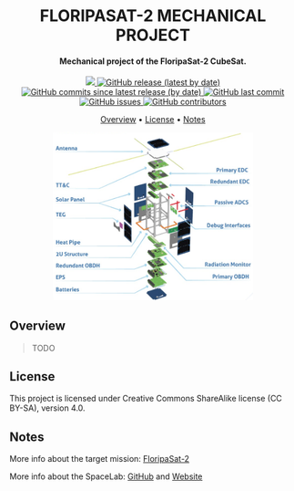 <h1 align="center">
    FLORIPASAT-2 MECHANICAL PROJECT
    <br>
</h1>

<h4 align="center">Mechanical project of the FloripaSat-2 CubeSat.</h4>

<p align="center">
    <a href="https://github.com/spacelab-ufsc/spacelab#versioning">
        <img src="https://img.shields.io/badge/status-in%20development-red?style=for-the-badge">
    </a>
    <a href="https://github.com/spacelab-ufsc/obdh2/releases">
        <img alt="GitHub release (latest by date)" src="https://img.shields.io/github/v/release/spacelab-ufsc/obdh2?style=for-the-badge">
    </a>
    <a href="https://github.com/spacelab-ufsc/obdh2/releases">
        <img alt="GitHub commits since latest release (by date)" src="https://img.shields.io/github/commits-since/spacelab-ufsc/obdh2/latest?style=for-the-badge">
    </a>
    <a href="https://github.com/spacelab-ufsc/obdh2/commits/master">
        <img alt="GitHub last commit" src="https://img.shields.io/github/last-commit/spacelab-ufsc/obdh2?style=for-the-badge">
    </a>
    <a href="https://github.com/spacelab-ufsc/obdh2/issues">
        <img alt="GitHub issues" src="https://img.shields.io/github/issues/spacelab-ufsc/obdh2?style=for-the-badge">
    </a>
    <a href="https://github.com/spacelab-ufsc/obdh2/graphs/contributors">
        <img alt="GitHub contributors" src="https://img.shields.io/github/contributors/spacelab-ufsc/obdh2?color=yellow&style=for-the-badge">
    </a>
</p>

<p align="center">
    <a href="#overview">Overview</a> •
    <a href="#license">License</a> •
    <a href="#notes">Notes</a>
</p>

<p align="center">
    <img width="70%" src="https://github.com/spacelab-ufsc/floripasat2-mechanical/blob/master/outputs/exploded-view.png">
</p>

## Overview

> TODO

## License

This project is licensed under Creative Commons ShareAlike license (CC BY-SA), version 4.0.

## Notes

More info about the target mission: [FloripaSat-2](https://github.com/spacelab-ufsc/floripasat2-doc)

More info about the SpaceLab: [GitHub](https://github.com/spacelab-ufsc/spacelab) and [Website](https://spacelab.ufsc.br/en/home/)
